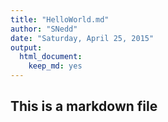 ```yaml
---
title: "HelloWorld.md"
author: "SNedd"
date: "Saturday, April 25, 2015"
output:
  html_document:
    keep_md: yes
---
```


## This is a markdown file